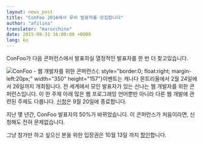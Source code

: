 ```yaml
---
layout: news_post
title: "ConFoo 2016에서 루비 발표자를 모집합니다"
author: "afilina"
translator: "marocchino"
date: 2015-08-31 16:00:00 +0000
lang: ko
---
```


ConFoo가 다음 콘퍼런스에서 발표하실 열정적인 발표자를 한 번 더 찾고있습니다.

![ConFoo - 웹 개발자를 위한 콘퍼런스](https://confoo.ca/images/content/confoo-master.jpg){: style="border:0; float:right; margin-left:20px;" width="350" height="157"}이벤트는 캐나다 몬트리올에서 2월 24일에서 26일까지 개최됩니다. 전 세계에서 모인 발표자가 있는 신나는 웹 개발자를 위한 콘퍼런스입니다. 이 한 주제 아래 많은 웹 프로그래밍 언어뿐만 아니라 다른 웹 개발에 관련된 주제도 다룹니다. [신청][1]은 9월 20일에 종료합니다.

지난 몇 년간, ConFoo 발표자의 50%가 바뀌었습니다. 이 콘퍼런스가 처음이라면, 신청해도 전혀 문제없습니다.

그냥 참가만 하고 싶으신 분을 위한 입장권은 10월 13일 까지 [할인][2]합니다.

[1]: https://confoo.ca/en/call-for-papers
[2]: https://confoo.ca/en/register
